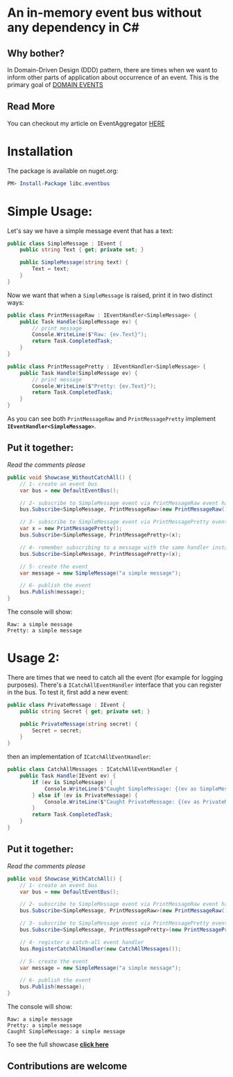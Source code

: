 # An in-memory event bus without any dependency in C#

## Why bother?
In Domain-Driven Design (DDD) pattern, there are times when we want to inform other parts of application about occurrence of an event. This is the primary goal of [DOMAIN EVENTS](https://docs.microsoft.com/en-us/dotnet/architecture/microservices/microservice-ddd-cqrs-patterns/domain-events-design-implementation#:~:text=A%20domain%20event%20is%2C%20something,effects%20can%20be%20expressed%20explicitly.)

## Read More
You can checkout my article on EventAggregator [HERE](https://saeidfarahi.medium.com/event-aggregator-an-implementation-in-c-17fad5e6ed28)

# Installation

The package is available on nuget.org:
```powershell
PM> Install-Package libc.eventbus
```

# Simple Usage:

Let's say we have a simple message event that has a text:
```csharp
public class SimpleMessage : IEvent {
    public string Text { get; private set; }

    public SimpleMessage(string text) {
        Text = text;
    }
}
```

Now we want that when a `SimpleMessage` is raised, print it in two distinct ways:

```csharp
public class PrintMessageRaw : IEventHandler<SimpleMessage> {
    public Task Handle(SimpleMessage ev) {
        // print message
        Console.WriteLine($"Raw: {ev.Text}");
        return Task.CompletedTask;
    }
}

public class PrintMessagePretty : IEventHandler<SimpleMessage> {
    public Task Handle(SimpleMessage ev) {
        // print message
        Console.WriteLine($"Pretty: {ev.Text}");
        return Task.CompletedTask;
    }
}
```

As you can see both `PrintMessageRaw` and `PrintMessagePretty` implement __`IEventHandler<SimpleMessage>`__. 

## Put it together:
_Read the comments please_

```csharp
public void Showcase_WithoutCatchAll() {
    // 1- create an event bus
    var bus = new DefaultEventBus();

    // 2- subscribe to SimpleMessage event via PrintMessageRaw event handler
    bus.Subscribe<SimpleMessage, PrintMessageRaw>(new PrintMessageRaw());

    // 3- subscribe to SimpleMessage event via PrintMessagePretty event handler
    var x = new PrintMessagePretty();
    bus.Subscribe<SimpleMessage, PrintMessagePretty>(x);

    // 4- remember subscribing to a message with the same handler instance, has no effect!
    bus.Subscribe<SimpleMessage, PrintMessagePretty>(x);

    // 5- create the event
    var message = new SimpleMessage("a simple message");

    // 6- publish the event
    bus.Publish(message);
}
```

The console will show:

```text
Raw: a simple message
Pretty: a simple message
```

# Usage 2:

There are times that we need to catch all the event (for example for logging purposes). There's a `ICatchAllEventHandler` interface that you can
register in the bus. To test it, first add a new event:
```csharp
public class PrivateMessage : IEvent {
    public string Secret { get; private set; }

    public PrivateMessage(string secret) {
        Secret = secret;
    }
}
```

then an implementation of `ICatchAllEventHandler`:
```csharp
public class CatchAllMessages : ICatchAllEventHandler {
    public Task Handle(IEvent ev) {
        if (ev is SimpleMessage) {
            Console.WriteLine($"Caught SimpleMessage: {(ev as SimpleMessage).Text}");
        } else if (ev is PrivateMessage) {
            Console.WriteLine($"Caught PrivateMessage: {(ev as PrivateMessage).Secret}");
        }
        return Task.CompletedTask;
    }
}
```

## Put it together:
_Read the comments please_
```csharp
public void Showcase_WithCatchAll() {
    // 1- create an event bus
    var bus = new DefaultEventBus();

    // 2- subscribe to SimpleMessage event via PrintMessageRaw event handler
    bus.Subscribe<SimpleMessage, PrintMessageRaw>(new PrintMessageRaw());

    // 3- subscribe to SimpleMessage event via PrintMessagePretty event handler
    bus.Subscribe<SimpleMessage, PrintMessagePretty>(new PrintMessagePretty());

    // 4- register a catch-all event handler
    bus.RegisterCatchAllHandler(new CatchAllMessages());

    // 5- create the event
    var message = new SimpleMessage("a simple message");

    // 6- publish the event
    bus.Publish(message);
}
```

The console will show:
```text
Raw: a simple message
Pretty: a simple message
Caught SimpleMessage: a simple message
```

To see the full showcase __[click here](./libc.eventbus.tests/ShowCase.cs)__

## Contributions are welcome
